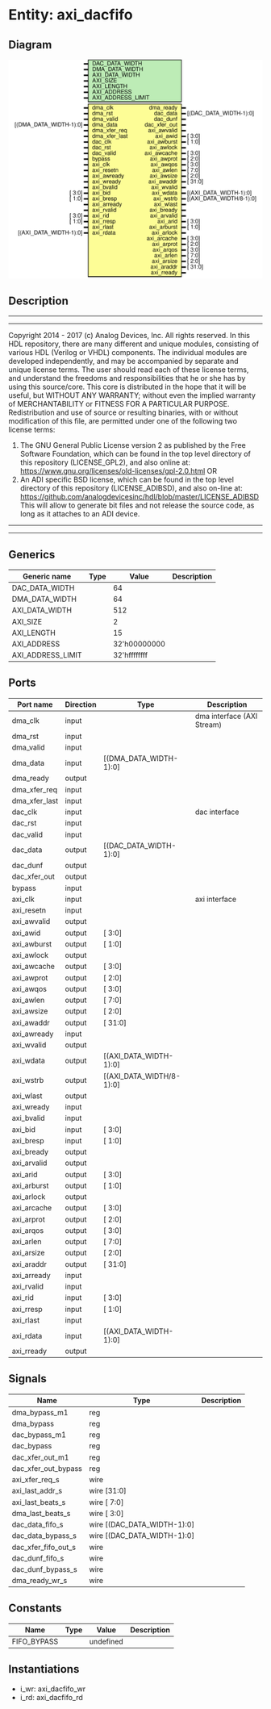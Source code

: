# Entity: axi_dacfifo

## Diagram

![Diagram](axi_dacfifo.svg "Diagram")
## Description

***************************************************************************
 ***************************************************************************
 Copyright 2014 - 2017 (c) Analog Devices, Inc. All rights reserved.
 In this HDL repository, there are many different and unique modules, consisting
 of various HDL (Verilog or VHDL) components. The individual modules are
 developed independently, and may be accompanied by separate and unique license
 terms.
 The user should read each of these license terms, and understand the
 freedoms and responsibilities that he or she has by using this source/core.
 This core is distributed in the hope that it will be useful, but WITHOUT ANY
 WARRANTY; without even the implied warranty of MERCHANTABILITY or FITNESS FOR
 A PARTICULAR PURPOSE.
 Redistribution and use of source or resulting binaries, with or without modification
 of this file, are permitted under one of the following two license terms:
   1. The GNU General Public License version 2 as published by the
      Free Software Foundation, which can be found in the top level directory
      of this repository (LICENSE_GPL2), and also online at:
      <https://www.gnu.org/licenses/old-licenses/gpl-2.0.html>
 OR
   2. An ADI specific BSD license, which can be found in the top level directory
      of this repository (LICENSE_ADIBSD), and also on-line at:
      https://github.com/analogdevicesinc/hdl/blob/master/LICENSE_ADIBSD
      This will allow to generate bit files and not release the source code,
      as long as it attaches to an ADI device.
 ***************************************************************************
 ***************************************************************************
 
## Generics

| Generic name      | Type | Value        | Description |
| ----------------- | ---- | ------------ | ----------- |
| DAC_DATA_WIDTH    |      | 64           |             |
| DMA_DATA_WIDTH    |      | 64           |             |
| AXI_DATA_WIDTH    |      | 512          |             |
| AXI_SIZE          |      | 2            |             |
| AXI_LENGTH        |      | 15           |             |
| AXI_ADDRESS       |      | 32'h00000000 |             |
| AXI_ADDRESS_LIMIT |      | 32'hffffffff |             |
## Ports

| Port name     | Direction | Type                     | Description                |
| ------------- | --------- | ------------------------ | -------------------------- |
| dma_clk       | input     |                          | dma interface (AXI Stream) |
| dma_rst       | input     |                          |                            |
| dma_valid     | input     |                          |                            |
| dma_data      | input     | [(DMA_DATA_WIDTH-1):0]   |                            |
| dma_ready     | output    |                          |                            |
| dma_xfer_req  | input     |                          |                            |
| dma_xfer_last | input     |                          |                            |
| dac_clk       | input     |                          | dac interface              |
| dac_rst       | input     |                          |                            |
| dac_valid     | input     |                          |                            |
| dac_data      | output    | [(DAC_DATA_WIDTH-1):0]   |                            |
| dac_dunf      | output    |                          |                            |
| dac_xfer_out  | output    |                          |                            |
| bypass        | input     |                          |                            |
| axi_clk       | input     |                          | axi interface              |
| axi_resetn    | input     |                          |                            |
| axi_awvalid   | output    |                          |                            |
| axi_awid      | output    | [ 3:0]                   |                            |
| axi_awburst   | output    | [ 1:0]                   |                            |
| axi_awlock    | output    |                          |                            |
| axi_awcache   | output    | [ 3:0]                   |                            |
| axi_awprot    | output    | [ 2:0]                   |                            |
| axi_awqos     | output    | [ 3:0]                   |                            |
| axi_awlen     | output    | [ 7:0]                   |                            |
| axi_awsize    | output    | [ 2:0]                   |                            |
| axi_awaddr    | output    | [ 31:0]                  |                            |
| axi_awready   | input     |                          |                            |
| axi_wvalid    | output    |                          |                            |
| axi_wdata     | output    | [(AXI_DATA_WIDTH-1):0]   |                            |
| axi_wstrb     | output    | [(AXI_DATA_WIDTH/8-1):0] |                            |
| axi_wlast     | output    |                          |                            |
| axi_wready    | input     |                          |                            |
| axi_bvalid    | input     |                          |                            |
| axi_bid       | input     | [ 3:0]                   |                            |
| axi_bresp     | input     | [ 1:0]                   |                            |
| axi_bready    | output    |                          |                            |
| axi_arvalid   | output    |                          |                            |
| axi_arid      | output    | [ 3:0]                   |                            |
| axi_arburst   | output    | [ 1:0]                   |                            |
| axi_arlock    | output    |                          |                            |
| axi_arcache   | output    | [ 3:0]                   |                            |
| axi_arprot    | output    | [ 2:0]                   |                            |
| axi_arqos     | output    | [ 3:0]                   |                            |
| axi_arlen     | output    | [ 7:0]                   |                            |
| axi_arsize    | output    | [ 2:0]                   |                            |
| axi_araddr    | output    | [ 31:0]                  |                            |
| axi_arready   | input     |                          |                            |
| axi_rvalid    | input     |                          |                            |
| axi_rid       | input     | [ 3:0]                   |                            |
| axi_rresp     | input     | [ 1:0]                   |                            |
| axi_rlast     | input     |                          |                            |
| axi_rdata     | input     | [(AXI_DATA_WIDTH-1):0]   |                            |
| axi_rready    | output    |                          |                            |
## Signals

| Name                | Type                        | Description |
| ------------------- | --------------------------- | ----------- |
| dma_bypass_m1       | reg                         |             |
| dma_bypass          | reg                         |             |
| dac_bypass_m1       | reg                         |             |
| dac_bypass          | reg                         |             |
| dac_xfer_out_m1     | reg                         |             |
| dac_xfer_out_bypass | reg                         |             |
| axi_xfer_req_s      | wire                        |             |
| axi_last_addr_s     | wire [31:0]                 |             |
| axi_last_beats_s    | wire [ 7:0]                 |             |
| dma_last_beats_s    | wire [ 3:0]                 |             |
| dac_data_fifo_s     | wire [(DAC_DATA_WIDTH-1):0] |             |
| dac_data_bypass_s   | wire [(DAC_DATA_WIDTH-1):0] |             |
| dac_xfer_fifo_out_s | wire                        |             |
| dac_dunf_fifo_s     | wire                        |             |
| dac_dunf_bypass_s   | wire                        |             |
| dma_ready_wr_s      | wire                        |             |
## Constants

| Name        | Type | Value     | Description |
| ----------- | ---- | --------- | ----------- |
| FIFO_BYPASS |      | undefined |             |
## Instantiations

- i_wr: axi_dacfifo_wr
- i_rd: axi_dacfifo_rd
